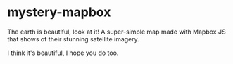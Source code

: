 # mystery-mapbox
The earth is beautiful, look at it!  A super-simple map made with Mapbox JS that shows of their stunning satellite imagery.

I think it's beautiful, I hope you do too.
